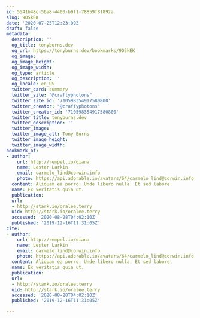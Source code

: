 ```yaml
---
id: 5541b48c-56a8-4403-b9f1-78859f81892a
slug: 9O5kEK
date: '2020-07-25T12:23:09Z'
draft: false
metadata:
  description: ''
  og_title: tonyburns.dev
  og_url: https://tonyburns.dev/bookmarks/9O5kEK
  og_image: 
  og_image_height: 
  og_image_width: 
  og_type: article
  og_description: ''
  og_locale: en_US
  twitter_card: summary
  twitter_site: "@craftyphotons"
  twitter_site_id: '710598354917580800'
  twitter_creator: "@craftyphotons"
  twitter_creator_id: '710598354917580800'
  twitter_title: tonyburns.dev
  twitter_description: ''
  twitter_image: 
  twitter_image_alt: Tony Burns
  twitter_image_height: 
  twitter_image_width: 
bookmark_of:
- author:
    url: http://rempel.io/qiana
    name: Lester Larkin
    email: carmelo_lind@corwin.info
    photo: https://api.adorable.io/avatars/64/carmelo_lind@corwin.info.png
  content: Aliquam ea porro. Unde libero nulla. Et sed labore.
  name: Ex veritatis quia ut.
  publication: 
  url:
  - http://stark.io/oralee.terry
  uid: http://stark.io/oralee.terry
  accessed: '2020-08-28T04:02:10Z'
  published: '2019-12-16T11:31:05Z'
cite:
- author:
    url: http://rempel.io/qiana
    name: Lester Larkin
    email: carmelo_lind@corwin.info
    photo: https://api.adorable.io/avatars/64/carmelo_lind@corwin.info.png
  content: Aliquam ea porro. Unde libero nulla. Et sed labore.
  name: Ex veritatis quia ut.
  publication: 
  url:
  - http://stark.io/oralee.terry
  uid: http://stark.io/oralee.terry
  accessed: '2020-08-28T04:02:10Z'
  published: '2019-12-16T11:31:05Z'

---
```



